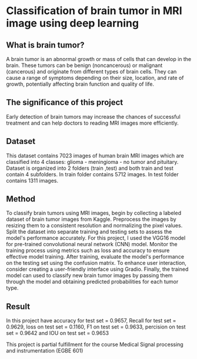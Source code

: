 # Classification of brain tumor in MRI image using deep learning

## What is brain tumor?
A brain tumor is an abnormal growth or mass of cells that can develop in the brain. These tumors can be benign (noncancerous) or malignant (cancerous) and originate from different types of brain cells. They can cause a range of symptoms depending on their size, location, and rate of growth, potentially affecting brain function and quality of life. 

## The significance of this project
Early detection of brain tumors may increase the chances of successful treatment and can help doctors to reading MRI images more efficiently.

## Dataset
This dataset contains 7023 images of human brain MRI images which are classified into 4 classes: glioma - meningioma - no tumor and pituitary. Dataset is organized into 2 folders (train ,test) and both train and test contain 4 subfolders. In train folder contains 5712 images. In test folder contains 1311 images.

## Method
To classify brain tumors using MRI images, begin by collecting a labeled dataset of brain tumor images from Kaggle. Preprocess the images by resizing them to a consistent resolution and normalizing the pixel values. Split the dataset into separate training and testing sets to assess the model's performance accurately. For this project, I used the VGG16 model for pre-trained convolutional neural network (CNN) model. Monitor the training process using metrics such as loss and accuracy to ensure effective model training. After training, evaluate the model's performance on the testing set using the confusion matrix. To enhance user interaction, consider creating a user-friendly interface using Gradio. Finally, the trained model can used to classify new brain tumor images by passing them through the model and obtaining predicted probabilities for each tumor type.

## Result
In this project have accuracy for test set = 0.9657, Recall for test set = 0.9629, loss on test set = 0.1160, F1 on test set = 0.9633, percision on test set = 0.9642 and IOU on test set = 0.9653



This project is partial fulfillment for the course Medical Signal processing and instrumentation (EGBE 601)
